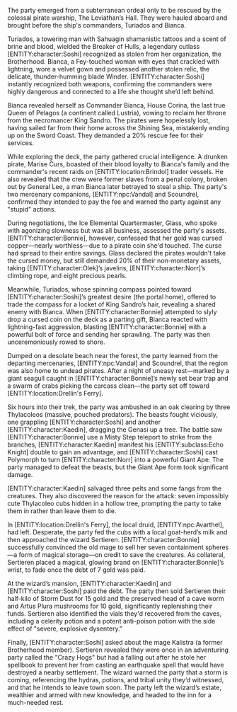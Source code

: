 <p>The party emerged from a subterranean ordeal only to be rescued by the colossal pirate warship, The Leviathan’s Hall. They were hauled aboard and brought before the ship's commanders, Turiados and Bianca.</p>

<p>Turiados, a towering man with Sahuagin shamanistic tattoos and a scent of brine and blood, wielded the Breaker of Hulls, a legendary cutlass [ENTITY:character:Soshi] recognized as stolen from her organization, the Brotherhood. Bianca, a Fey-touched woman with eyes that crackled with lightning, wore a velvet gown and possessed another stolen relic, the delicate, thunder-humming blade Winder. [ENTITY:character:Soshi] instantly recognized both weapons, confirming the commanders were highly dangerous and connected to a life she thought she’d left behind.</p>

<p>Bianca revealed herself as Commander Bianca, House Corina, the last true Queen of Pelagos (a continent called Lustria), vowing to reclaim her throne from the necromancer King Sandro. The pirates were hopelessly lost, having sailed far from their home across the Shining Sea, mistakenly ending up on the Sword Coast. They demanded a 20% rescue fee for their services.</p>

<p>While exploring the deck, the party gathered crucial intelligence. A drunken pirate, Marise Curs, boasted of their blood loyalty to Bianca's family and the commander's recent raids on [ENTITY:location:Brindol] trader vessels. He also revealed that the crew were former slaves from a penal colony, broken out by General Lee, a man Bianca later betrayed to steal a ship. The party's two mercenary companions, [ENTITY:npc:Vandal] and Scoundrel, confirmed they intended to pay the fee and warned the party against any "stupid" actions.</p>

<p>During negotiations, the Ice Elemental Quartermaster, Glass, who spoke with agonizing slowness but was all business, assessed the party's assets. [ENTITY:character:Bonnie], however, confessed that her gold was cursed copper—nearly worthless—due to a pirate coin she'd touched. The curse had spread to their entire savings. Glass declared the pirates wouldn't take the cursed money, but still demanded 20% of their non-monetary assets, taking [ENTITY:character:Olek]’s javelins, [ENTITY:character:Norr]’s climbing rope, and eight precious pearls.</p>

<p>Meanwhile, Turiados, whose spinning compass pointed toward [ENTITY:character:Soshi]’s greatest desire (the portal home), offered to trade the compass for a locket of King Sandro’s hair, revealing a shared enemy with Bianca. When [ENTITY:character:Bonnie] attempted to slyly drop a cursed coin on the deck as a parting gift, Bianca reacted with lightning-fast aggression, blasting [ENTITY:character:Bonnie] with a powerful bolt of force and sending her sprawling. The party was then unceremoniously rowed to shore.</p>

<p>Dumped on a desolate beach near the forest, the party learned from the departing mercenaries, [ENTITY:npc:Vandal] and Scoundrel, that the region was also home to undead pirates. After a night of uneasy rest—marked by a giant seagull caught in [ENTITY:character:Bonnie]’s newly set bear trap and a swarm of crabs picking the carcass clean—the party set off toward [ENTITY:location:Drellin's Ferry].</p>

<p>Six hours into their trek, the party was ambushed in an oak clearing by three Thylacoleos (massive, pouched predators). The beasts fought viciously, one grappling [ENTITY:character:Soshi] and another [ENTITY:character:Kaedin], dragging the Genasi up a tree. The battle saw [ENTITY:character:Bonnie] use a Misty Step teleport to strike from the branches, [ENTITY:character:Kaedin] manifest his [ENTITY:subclass:Echo Knight] double to gain an advantage, and [ENTITY:character:Soshi] cast Polymorph to turn [ENTITY:character:Norr] into a powerful Giant Ape. The party managed to defeat the beasts, but the Giant Ape form took significant damage.</p>

<p>[ENTITY:character:Kaedin] salvaged three pelts and some fangs from the creatures. They also discovered the reason for the attack: seven impossibly cute Thylacoleo cubs hidden in a hollow tree, prompting the party to take them in rather than leave them to die.</p>

<p>In [ENTITY:location:Drellin's Ferry], the local druid, [ENTITY:npc:Avarthel], had left. Desperate, the party fed the cubs with a local goat-herd’s milk and then approached the wizard Sertieren. [ENTITY:character:Bonnie] successfully convinced the old mage to sell her seven containment spheres—a form of magical storage—on credit to save the creatures. As collateral, Sertieren placed a magical, glowing brand on [ENTITY:character:Bonnie]’s wrist, to fade once the debt of 7 gold was paid.</p>

<p>At the wizard’s mansion, [ENTITY:character:Kaedin] and [ENTITY:character:Soshi] paid the debt. The party then sold Sertieren their half-kilo of Storm Dust for 15 gold and the preserved head of a cave worm and Artus Plura mushrooms for 10 gold, significantly replenishing their funds. Sertieren also identified the vials they'd recovered from the caves, including a celerity potion and a potent anti-poison potion with the side effect of "severe, explosive dysentery."</p>

<p>Finally, [ENTITY:character:Soshi] asked about the mage Kalistra (a former Brotherhood member). Sertieren revealed they were once in an adventuring party called the "Crazy Hogs" but had a falling out after he stole her spellbook to prevent her from casting an earthquake spell that would have destroyed a nearby settlement. The wizard warned the party that a storm is coming, referencing the hydras, potions, and tribal unity they’d witnessed, and that he intends to leave town soon. The party left the wizard’s estate, wealthier and armed with new knowledge, and headed to the inn for a much-needed rest.</p>
